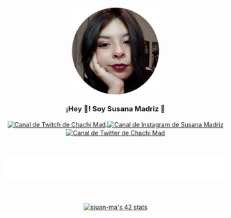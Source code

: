 <p align="center" width="300">
   <img align="center" width="200" src="https://raw.githubusercontent.com/susanamadriz/susanamadriz/main/chachimad.png" />
   <h3 align="center">¡Hey 👋! Soy Susana Madriz 🎀</h3>
</p>

<p align="center">
   <a href="https://twitch.tv/chachimad" target="blank">
    <img align="center" src="https://upload.wikimedia.org/wikipedia/commons/c/ce/Twitch_logo_2019.svg" alt="Canal de Twitch de Chachi Mad" height="28px" width="56px" />
  </a>
  <span style="width: 8px;"> </span>
  <a href="https://instagram.com/susanamadriz" target="blank">
    <img align="center" src="https://upload.wikimedia.org/wikipedia/commons/e/e7/Instagram_logo_2016.svg" alt="Canal de Instagram de Susana Madriz" height="23px" width="23px" />
  </a>
  <span style="width: 8px;"> </span>
  <a href="https://twitter.com/chxchimxd" target="blank">
    <img align="center" src="https://upload.wikimedia.org/wikipedia/commons/thumb/6/6f/Logo_of_Twitter.svg/2491px-Logo_of_Twitter.svg.png" alt="Canal de Twitter de Chachi Mad" height="23px" width="28px" />
  </a>
</p>
<br>
<p align="center">
<img src= "https://raw.githubusercontent.com/susanamadriz/susanamadriz/4885241f4538564ebe9517fc8c8b63bef7c8ee05/sjuan-ma2.svg" >
</p>
<br>
<p align="center" width="300">
<a href="https://github.com/susanamadriz" target="blank">
   <img align="center" src="https://badge.mediaplus.ma/levi/sjuan-ma?1337Badge=off&UM6P=off" alt="sjuan-ma's 42 stats" />
</a>
</p>
